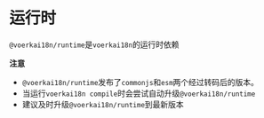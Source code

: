 # 运行时<!-- {docsify-ignore-all} -->

`@voerkai18n/runtime`是`voerkai18n`的运行时依赖

**注意**

- `@voerkai18n/runtime`发布了`commonjs`和`esm`两个经过转码后的版本。
- 当运行`voerkai18n compile`时会尝试自动升级`@voerkai18n/runtime`
- 建议及时升级`@voerkai18n/runtime`到最新版本

  



